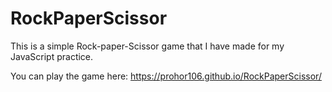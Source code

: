 # RockPaperScissor

This is a simple Rock-paper-Scissor game that I have made for my JavaScript practice.

You can play the game here: https://prohor106.github.io/RockPaperScissor/
